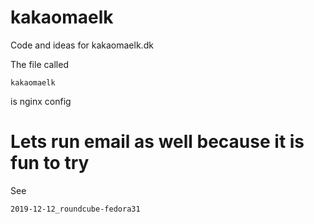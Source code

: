 # kakaomaelk
Code and ideas for kakaomaelk.dk

The file called

    kakaomaelk

is nginx config

# Lets run email as well because it is fun to try

See

    2019-12-12_roundcube-fedora31
